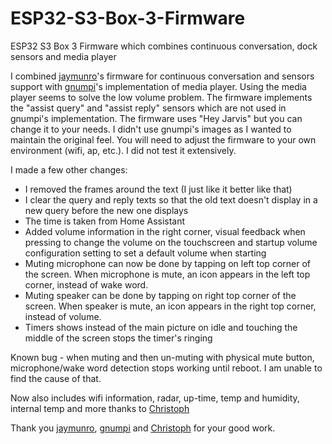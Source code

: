 # ESP32-S3-Box-3-Firmware
ESP32 S3 Box 3 Firmware which combines continuous conversation, dock sensors and media player

I combined [jaymunro](https://github.com/jaymunro/esphome_firmware)'s firmware for continuous conversation and sensors support with [gnumpi](https://github.com/gnumpi/esphome_audio/tree/dev-next)'s implementation of media player. Using the media player seems to solve the low volume problem. The firmware implements the "assist query" and "assist reply" sensors which are not used in gnumpi's implementation. The firmware uses "Hey Jarvis" but you can change it to your needs. I didn't use gnumpi's images as I wanted to maintain the original feel. You will need to adjust the firmware to your own environment (wifi, ap, etc.). I did not test it extensively.

I made a few other changes:
 - I removed the frames around the text (I just like it better like that)
 - I clear the query and reply texts so that the old text doesn't display in a new query before the new one displays
 - The time is taken from Home Assistant
 - Added volume information in the right corner, visual feedback when pressing to change the volume on the touchscreen and startup volume configuration setting to set a default volume when starting
 - Muting microphone can now be done by tapping on left top corner of the screen. When microphone is mute, an icon appears in the left top corner, instead of wake word.
 - Muting speaker can be done by tapping on right top corner of the screen. When speaker is mute, an icon appears in the right top corner, instead of volume.
 - Timers shows instead of the main picture on idle and touching the middle of the screen stops the timer's ringing
    
Known bug - when muting and then un-muting with physical mute button, microphone/wake word detection stops working until reboot. I am unable to find the cause of that.

Now also includes wifi information, radar, up-time, temp and humidity, internal temp and more thanks to [Christoph](https://github.com/ChristophCaina/ESP32-S3-Box-3-Firmware) 

Thank you [jaymunro](https://github.com/jaymunro), [gnumpi](https://github.com/gnumpi) and [Christoph](https://github.com/ChristophCaina) for your good work. 
